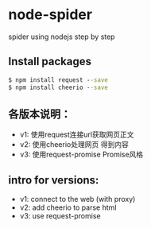 # node-spider
spider using nodejs step by step

## Install packages
```cmd
$ npm install request --save
$ npm install cheerio --save
```

## 各版本说明：
* v1: 使用request连接url获取网页正文
* v2: 使用cheerio处理网页 得到内容
* v3: 使用request-promise Promise风格 

## intro for versions:
* v1: connect to the web (with proxy)
* v2: add cheerio to parse html 
* v3: use request-promise
